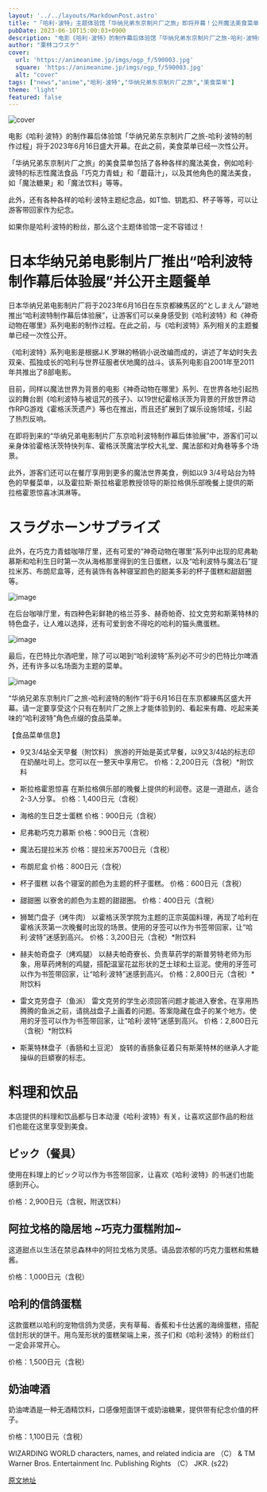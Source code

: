 ```yaml
---
layout: '../../layouts/MarkdownPost.astro'
title: "「哈利·波特」主题体验馆「华纳兄弟东京制片厂之旅」即将开幕！公开魔法美食菜单"
pubDate: 2023-06-10T15:00:03+0900
description: "电影《哈利·波特》的制作幕后体验馆「华纳兄弟东京制片厂之旅-哈利·波特的制作过程」将于2023年6月16日盛大开幕。在此之前，美食菜单已经一次性公开。"
author: "栗林コウスケ"
cover:
  url: 'https://animeanime.jp/imgs/ogp_f/590003.jpg'
  square: 'https://animeanime.jp/imgs/ogp_f/590003.jpg'
  alt: "cover"
tags: ["news","anime","哈利·波特","华纳兄弟东京制片厂之旅","美食菜单"]
theme: 'light'
featured: false
---
```


![cover](https://animeanime.jp/imgs/ogp_f/590003.jpg)

电影《哈利·波特》的制作幕后体验馆「华纳兄弟东京制片厂之旅-哈利·波特的制作过程」将于2023年6月16日盛大开幕。在此之前，美食菜单已经一次性公开。

「华纳兄弟东京制片厂之旅」的美食菜单包括了各种各样的魔法美食，例如哈利·波特的标志性魔法食品「巧克力青蛙」和「蘑菇汁」，以及其他角色的魔法美食，如「魔法糖果」和「魔法饮料」等等。

此外，还有各种各样的哈利·波特主题纪念品，如T恤、钥匙扣、杯子等等，可以让游客带回家作为纪念。

如果你是哈利·波特的粉丝，那么这个主题体验馆一定不容错过！

# 日本华纳兄弟电影制片厂推出“哈利波特制作幕后体验展”并公开主题餐单

日本华纳兄弟电影制片厂将于2023年6月16日在东京都練馬区的“としまえん”跡地推出“哈利波特制作幕后体验展”，让游客们可以亲身感受到《哈利波特》和《神奇动物在哪里》系列电影的制作过程。在此之前，与《哈利波特》系列相关的主题餐单已经一次性公开。

《哈利波特》系列电影是根据J.K.罗琳的畅销小说改编而成的，讲述了年幼时失去双亲、孤独成长的哈利与世界征服者伏地魔的战斗。该系列电影自2001年至2011年共推出了8部电影。

目前，同样以魔法世界为背景的电影《神奇动物在哪里》系列、在世界各地引起热议的舞台剧《哈利波特与被诅咒的孩子》、以19世纪霍格沃茨为背景的开放世界动作RPG游戏《霍格沃茨遗产》等也在推出，而且还扩展到了娱乐设施领域，引起了热烈反响。

在即将到来的“华纳兄弟电影制片厂东京哈利波特制作幕后体验展”中，游客们可以亲身体验霍格沃茨特快列车、霍格沃茨魔法学校大礼堂、魔法部和对角巷等多个场景。

此外，游客们还可以在餐厅享用到更多的魔法世界美食，例如以9 3/4号站台为特色的早餐菜单，以及霍拉斯·斯拉格霍恩教授领导的斯拉格俱乐部晚餐上提供的斯拉格霍恩惊喜冰淇淋等。
# スラグホーンサプライズ

此外，在巧克力青蛙咖啡厅里，还有可爱的“神奇动物在哪里”系列中出现的尼弗勒慕斯和哈利生日时第一次从海格那里得到的生日蛋糕，以及“哈利波特与魔法石”提拉米苏、布朗尼盒等，还有装饰有各种寝室颜色的甜美多彩的杯子蛋糕和甜甜圈等。 

![image](https://animeanime.jp/imgs/zoom/590005.jpg)

在后台咖啡厅里，有四种色彩鲜艳的格兰芬多、赫奇帕奇、拉文克劳和斯莱特林的特色盘子，让人难以选择，还有可爱到舍不得吃的哈利的猫头鹰蛋糕。

![image](https://animeanime.jp/imgs/zoom/590007.jpg)

最后，在巴特比尔酒吧里，除了可以喝到“哈利波特”系列必不可少的巴特比尔啤酒外，还有许多以名场面为主题的菜单。

![image](https://animeanime.jp/imgs/zoom/589999.jpg)

“华纳兄弟东京制片厂之旅-哈利波特的制作”将于6月16日在东京都練馬区盛大开幕。请一定要享受这个只有在制片厂之旅上才能体验到的、看起来有趣、吃起来美味的“哈利波特”角色点缀的食品菜单。

【食品菜单信息】
- 9又3/4站全天早餐（附饮料）
旅游的开始是英式早餐，以9又3/4站的标志印在奶酪吐司上。您可以在一整天中享用它。
价格：2,200日元（含税）*附饮料

- 斯拉格霍恩惊喜
在斯拉格俱乐部的晚餐上提供的利润卷。这是一道甜点，适合2-3人分享。
价格：1,400日元（含税）

- 海格的生日芝士蛋糕
价格：900日元（含税）

- 尼弗勒巧克力慕斯
价格：900日元（含税）

- 魔法石提拉米苏
价格：提拉米苏700日元（含税）

- 布朗尼盒
价格：800日元（含税）

- 杯子蛋糕
以各个寝室的颜色为主题的杯子蛋糕。
价格：600日元（含税）

- 甜甜圈
以寮舍的颜色为主题的甜甜圈。
价格：400日元（含税）

- 狮鹫门盘子（烤牛肉）
以霍格沃茨学院为主题的正宗英国料理，再现了哈利在霍格沃茨第一次晚餐时出现的场景。使用的牙签可以作为书签带回家，让“哈利·波特”迷感到高兴。
价格：3,200日元（含税）*附饮料

- 赫夫帕奇盘子（烤鸡腿）
以赫夫帕奇寮长、负责草药学的斯普劳特老师为形象，用草药烤制的鸡腿，搭配温室花盆形状的芝士球和土豆泥。使用的牙签可以作为书签带回家，让“哈利·波特”迷感到高兴。
价格：2,800日元（含税）*附饮料

- 雷文克劳盘子（鱼派）
雷文克劳的学生必须回答问题才能进入寮舍。在享用热腾腾的鱼派之前，请挑战盘子上画着的问题。答案隐藏在盘子的某个地方。使用的牙签可以作为书签带回家，让“哈利·波特”迷感到高兴。
价格：2,800日元（含税）*附饮料

- 斯莱特林盘子（香肠和土豆泥）
旋转的香肠象征着只有斯莱特林的继承人才能操纵的巨蟒寮的标志。
# 料理和饮品

本店提供的料理和饮品都与日本动漫《哈利·波特》有关，让喜欢这部作品的粉丝们也能在这里享受到美食。

## ピック（餐具）

使用在料理上的ピック可以作为书签带回家，让喜欢《哈利·波特》的书迷们也能感到开心。

价格：2,900日元（含税，附送饮料）

## 阿拉戈格的隐居地 ~巧克力蛋糕附加~

这道甜点以生活在禁忌森林中的阿拉戈格为灵感。请品尝浓郁的巧克力蛋糕和焦糖酱。

价格：1,000日元（含税）

## 哈利的信鸽蛋糕

这款蛋糕以哈利的宠物信鸽为灵感，夹有草莓、香蕉和卡仕达酱的海绵蛋糕，搭配信封形状的饼干。用鸟笼形状的蛋糕架端上来，孩子们和《哈利·波特》的粉丝们一定会非常开心。

价格：1,500日元（含税）

## 奶油啤酒

奶油啤酒是一种无酒精饮料，口感像短面饼干或奶油糖果，提供带有纪念价值的杯子。 

价格：1,100日元（含税）

WIZARDING WORLD characters, names, and related indicia are （C） &amp; TM Warner Bros. Entertainment Inc. Publishing Rights （C） JKR. (s22)

  [原文地址](https://animeanime.jp/article/2023/06/10/77847.html)